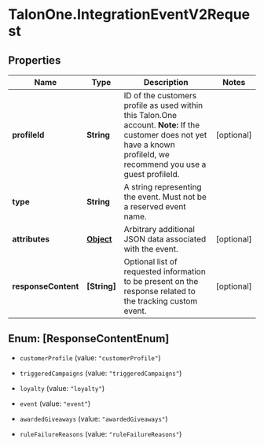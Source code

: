 # TalonOne.IntegrationEventV2Request

## Properties

Name | Type | Description | Notes
------------ | ------------- | ------------- | -------------
**profileId** | **String** | ID of the customers profile as used within this Talon.One account.  **Note:** If the customer does not yet have a known profileId, we recommend you use a guest profileId.  | [optional] 
**type** | **String** | A string representing the event. Must not be a reserved event name. | 
**attributes** | [**Object**](.md) | Arbitrary additional JSON data associated with the event. | [optional] 
**responseContent** | **[String]** | Optional list of requested information to be present on the response related to the tracking custom event.  | [optional] 



## Enum: [ResponseContentEnum]


* `customerProfile` (value: `"customerProfile"`)

* `triggeredCampaigns` (value: `"triggeredCampaigns"`)

* `loyalty` (value: `"loyalty"`)

* `event` (value: `"event"`)

* `awardedGiveaways` (value: `"awardedGiveaways"`)

* `ruleFailureReasons` (value: `"ruleFailureReasons"`)




